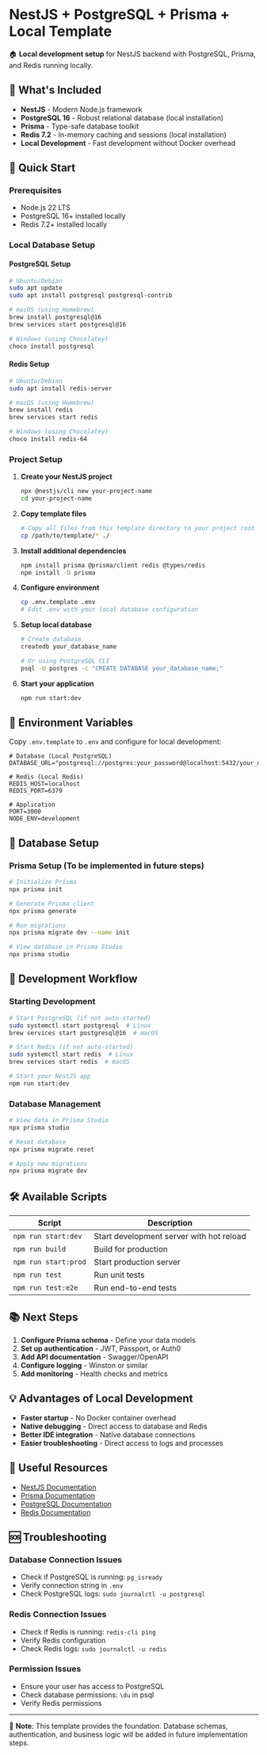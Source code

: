 # NestJS + PostgreSQL + Prisma + Local Template

🏠 **Local development setup** for NestJS backend with PostgreSQL, Prisma, and Redis running locally.

## 🎯 What's Included

- **NestJS** - Modern Node.js framework
- **PostgreSQL 16** - Robust relational database (local installation)
- **Prisma** - Type-safe database toolkit
- **Redis 7.2** - In-memory caching and sessions (local installation)
- **Local Development** - Fast development without Docker overhead

## 🚀 Quick Start

### Prerequisites
- Node.js 22 LTS
- PostgreSQL 16+ installed locally
- Redis 7.2+ installed locally

### Local Database Setup

#### PostgreSQL Setup
```bash
# Ubuntu/Debian
sudo apt update
sudo apt install postgresql postgresql-contrib

# macOS (using Homebrew)
brew install postgresql@16
brew services start postgresql@16

# Windows (using Chocolatey)
choco install postgresql
```

#### Redis Setup
```bash
# Ubuntu/Debian
sudo apt install redis-server

# macOS (using Homebrew)
brew install redis
brew services start redis

# Windows (using Chocolatey)
choco install redis-64
```

### Project Setup

1. **Create your NestJS project**
   ```bash
   npx @nestjs/cli new your-project-name
   cd your-project-name
   ```

2. **Copy template files**
   ```bash
   # Copy all files from this template directory to your project root
   cp /path/to/template/* ./
   ```

3. **Install additional dependencies**
   ```bash
   npm install prisma @prisma/client redis @types/redis
   npm install -D prisma
   ```

4. **Configure environment**
   ```bash
   cp .env.template .env
   # Edit .env with your local database configuration
   ```

5. **Setup local database**
   ```bash
   # Create database
   createdb your_database_name

   # Or using PostgreSQL CLI
   psql -U postgres -c "CREATE DATABASE your_database_name;"
   ```

6. **Start your application**
   ```bash
   npm run start:dev
   ```

## 📝 Environment Variables

Copy `.env.template` to `.env` and configure for local development:

```env
# Database (Local PostgreSQL)
DATABASE_URL="postgresql://postgres:your_password@localhost:5432/your_database_name"

# Redis (Local Redis)
REDIS_HOST=localhost
REDIS_PORT=6379

# Application
PORT=3000
NODE_ENV=development
```

## 🔧 Database Setup

### Prisma Setup (To be implemented in future steps)
```bash
# Initialize Prisma
npx prisma init

# Generate Prisma client
npx prisma generate

# Run migrations
npx prisma migrate dev --name init

# View database in Prisma Studio
npx prisma studio
```

## 🚀 Development Workflow

### Starting Development
```bash
# Start PostgreSQL (if not auto-started)
sudo systemctl start postgresql  # Linux
brew services start postgresql@16  # macOS

# Start Redis (if not auto-started)
sudo systemctl start redis  # Linux
brew services start redis  # macOS

# Start your NestJS app
npm run start:dev
```

### Database Management
```bash
# View data in Prisma Studio
npx prisma studio

# Reset database
npx prisma migrate reset

# Apply new migrations
npx prisma migrate dev
```

## 🛠️ Available Scripts

| Script | Description |
|--------|-------------|
| `npm run start:dev` | Start development server with hot reload |
| `npm run build` | Build for production |
| `npm run start:prod` | Start production server |
| `npm run test` | Run unit tests |
| `npm run test:e2e` | Run end-to-end tests |

## 📚 Next Steps

1. **Configure Prisma schema** - Define your data models
2. **Set up authentication** - JWT, Passport, or Auth0
3. **Add API documentation** - Swagger/OpenAPI
4. **Configure logging** - Winston or similar
5. **Add monitoring** - Health checks and metrics

## 💡 Advantages of Local Development

- **Faster startup** - No Docker container overhead
- **Native debugging** - Direct access to database and Redis
- **Better IDE integration** - Native database connections
- **Easier troubleshooting** - Direct access to logs and processes

## 🔗 Useful Resources

- [NestJS Documentation](https://docs.nestjs.com/)
- [Prisma Documentation](https://www.prisma.io/docs)
- [PostgreSQL Documentation](https://www.postgresql.org/docs/)
- [Redis Documentation](https://redis.io/docs/)

## 🆘 Troubleshooting

### Database Connection Issues
- Check if PostgreSQL is running: `pg_isready`
- Verify connection string in `.env`
- Check PostgreSQL logs: `sudo journalctl -u postgresql`

### Redis Connection Issues
- Check if Redis is running: `redis-cli ping`
- Verify Redis configuration
- Check Redis logs: `sudo journalctl -u redis`

### Permission Issues
- Ensure your user has access to PostgreSQL
- Check database permissions: `\du` in psql
- Verify Redis permissions

---

📝 **Note**: This template provides the foundation. Database schemas, authentication, and business logic will be added in future implementation steps.
